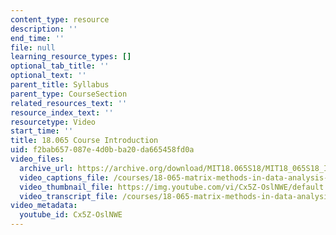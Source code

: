 ```yaml
---
content_type: resource
description: ''
end_time: ''
file: null
learning_resource_types: []
optional_tab_title: ''
optional_text: ''
parent_title: Syllabus
parent_type: CourseSection
related_resources_text: ''
resource_index_text: ''
resourcetype: Video
start_time: ''
title: 18.065 Course Introduction
uid: f2bab657-087e-4d0b-ba20-da665458fd0a
video_files:
  archive_url: https://archive.org/download/MIT18.065S18/MIT18_065S18_Interview_300k.mp4
  video_captions_file: /courses/18-065-matrix-methods-in-data-analysis-signal-processing-and-machine-learning-spring-2018/16d6c5e846cf5fa6bf5b09c7628079de_Cx5Z-OslNWE.vtt
  video_thumbnail_file: https://img.youtube.com/vi/Cx5Z-OslNWE/default.jpg
  video_transcript_file: /courses/18-065-matrix-methods-in-data-analysis-signal-processing-and-machine-learning-spring-2018/f0df9cffaefee7c5200e1c3731c3ddd9_Cx5Z-OslNWE.pdf
video_metadata:
  youtube_id: Cx5Z-OslNWE
---
```

